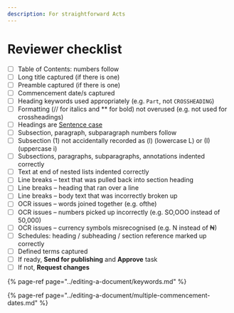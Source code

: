 ```yaml
---
description: For straightforward Acts
---
```


# Reviewer checklist

* [ ] Table of Contents: numbers follow
* [ ] Long title captured \(if there is one\)
* [ ] Preamble captured \(if there is one\)
* [ ] Commencement date/s captured
* [ ] Heading keywords used appropriately \(e.g. `Part`, not `CROSSHEADING`\)
* [ ] Formatting \(// for italics and \*\* for bold\) not overused \(e.g. not used for crossheadings\)
* [ ] Headings are [Sentence case](https://docs.laws.africa/style-guides/south-african-by-laws#what-is-sentence-case)
* [ ] Subsection, paragraph, subparagraph numbers follow
* [ ] Subsection \(1\) not accidentally recorded as \(l\) \(lowercase L\) or \(I\) \(uppercase i\)
* [ ] Subsections, paragraphs, subparagraphs, annotations indented correctly
* [ ] Text at end of nested lists indented correctly
* [ ] Line breaks – text that was pulled back into section heading
* [ ] Line breaks – heading that ran over a line
* [ ] Line breaks – body text that was incorrectly broken up
* [ ] OCR issues – words joined together \(e.g. ofthe\)
* [ ] OCR issues – numbers picked up incorrectly \(e.g. SO,OOO instead of 50,000\)
* [ ] OCR issues – currency symbols misrecognised \(e.g. N instead of ₦\)
* [ ] Schedules: heading / subheading / section reference marked up correctly
* [ ] Defined terms captured
* [ ] If ready, **Send for publishing** and **Approve** task
* [ ] If not, **Request changes**

{% page-ref page="../editing-a-document/keywords.md" %}

{% page-ref page="../editing-a-document/multiple-commencement-dates.md" %}

